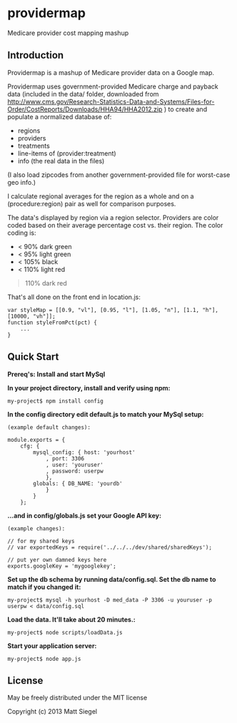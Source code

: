 providermap
===========

Medicare provider cost mapping mashup


Introduction
------------

Providermap is a mashup of Medicare provider data on a Google map.

Providermap uses government-provided Medicare charge and payback data (included in
the data/ folder, downloaded from
http://www.cms.gov/Research-Statistics-Data-and-Systems/Files-for-Order/CostReports/Downloads/HHA94/HHA2012.zip )
to create and populate a normalized database of:
* regions
* providers
* treatments
* line-items of (provider:treatment)
* info (the real data in the files)

(I also load zipcodes from another government-provided file for worst-case geo info.)

I calculate regional averages for the region as a whole and on a (procedure:region)
pair as well for comparison purposes.

The data's displayed by region via a region selector.  Providers are color coded
based on their average percentage cost vs. their region.  The color coding is:
* < 90%	dark green
* < 95%	light green
* < 105%	black
* < 110%	light red
> 110%	dark red

That's all done on the front end in location.js:

	var styleMap = [[0.9, "vl"], [0.95, "l"], [1.05, "n"], [1.1, "h"], [10000, "vh"]];
	function styleFromPct(pct) {
		...
	}



Quick Start
-----------

**Prereq's: Install and start MySql**

**In your project directory, install and verify using npm:**

    my-project$ npm install config

**In the config directory edit default.js to match your MySql setup:**

    (example default changes):

	module.exports = {
		cfg: {
			mysql_config: { host: 'yourhost'
				, port: 3306
				, user: 'youruser'
				, password: userpw
				},
			globals: { DB_NAME: 'yourdb'
				}
			}
		};

**...and in config/globals.js set your Google API key:**

    (example changes):

	// for my shared keys
	// var exportedKeys = require('../../../dev/shared/sharedKeys');

	// put yer own damned keys here
	exports.googleKey = 'mygooglekey';

**Set up the db schema by running data/config.sql.  Set the db name to match if you changed it:**

    my-project$ mysql -h yourhost -D med_data -P 3306 -u youruser -p userpw < data/config.sql

**Load the data.  It'll take about 20 minutes.:**

    my-project$ node scripts/loadData.js

**Start your application server:**

    my-project$ node app.js


License
-------

May be freely distributed under the MIT license

Copyright (c) 2013 Matt Siegel

